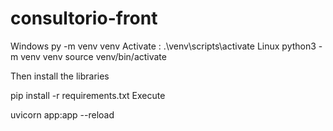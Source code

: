 # consultorio-front
Windows
    py -m venv venv
    Activate : .\venv\scripts\activate
Linux
    python3 -m venv venv
    source venv/bin/activate
    
Then install the libraries

pip install -r requirements.txt
Execute

uvicorn app:app --reload